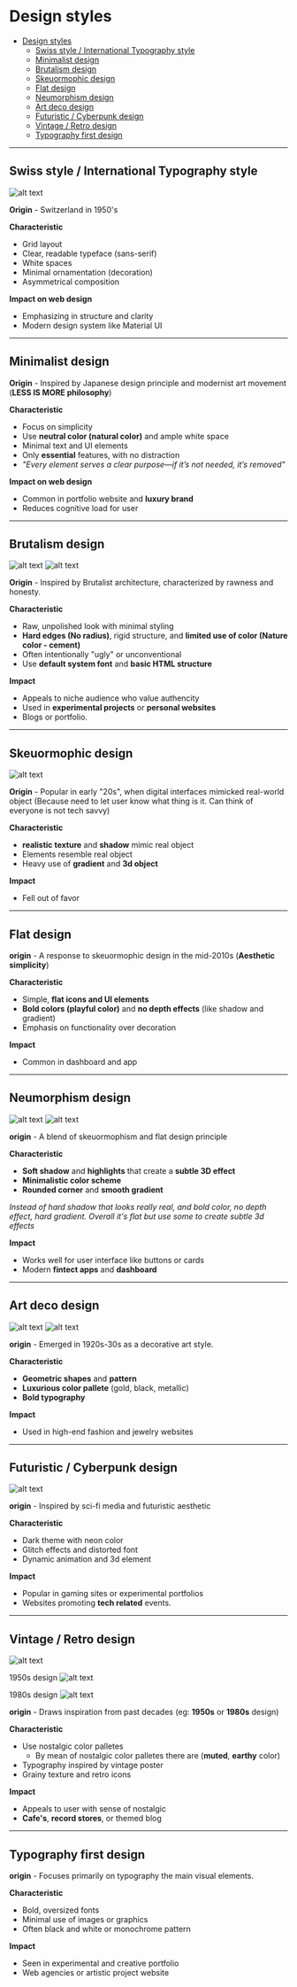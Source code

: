 # Design styles
- [Design styles](#design-styles)
  - [Swiss style / International Typography style](#swiss-style--international-typography-style)
  - [Minimalist design](#minimalist-design)
  - [Brutalism design](#brutalism-design)
  - [Skeuormophic design](#skeuormophic-design)
  - [Flat design](#flat-design)
  - [Neumorphism design](#neumorphism-design)
  - [Art deco design](#art-deco-design)
  - [Futuristic / Cyberpunk design](#futuristic--cyberpunk-design)
  - [Vintage / Retro design](#vintage--retro-design)
  - [Typography first design](#typography-first-design)

---

## Swiss style / International Typography style
![alt text](assets/image.png)

**Origin** - Switzerland in 1950's

**Characteristic**
- Grid layout
- Clear, readable typeface (sans-serif)
- White spaces
- Minimal ornamentation (decoration)
- Asymmetrical composition

**Impact on web design**
- Emphasizing in structure and clarity
- Modern design system like Material UI

---

## Minimalist design

**Origin** - Inspired by Japanese design principle and modernist art movement (**LESS IS MORE philosophy**)

**Characteristic**
- Focus on simplicity
- Use **neutral color (natural color)** and ample white space
- Minimal text and UI elements
- Only **essential** features, with no distraction
- *"Every element serves a clear purpose—if it’s not needed, it’s removed"*

**Impact on web design**
- Common in portfolio website and **luxury brand**
- Reduces cognitive load for user

---

## Brutalism design

![alt text](assets/image-1.png)
![alt text](assets/image-2.png)

**Origin** - Inspired by Brutalist architecture, characterized by rawness and honesty.

**Characteristic**
- Raw, unpolished look with minimal styling
- **Hard edges (No radius)**, rigid structure, and **limited use of color (Nature color - cement)**
- Often intentionally "ugly" or unconventional
- Use **default system font** and **basic HTML structure**

**Impact**
- Appeals to niche audience who value authencity
- Used in **experimental projects** or **personal websites**
- Blogs or portfolio.

---

## Skeuormophic design

![alt text](assets/image-3.png)

**Origin** - Popular in early "20s", when digital interfaces mimicked real-world object (Because need to let user know what thing is it. Can think of everyone is not tech savvy)

**Characteristic**
- **realistic texture** and **shadow** mimic real object
- Elements resemble real object
- Heavy use of **gradient** and **3d object**

**Impact**
- Fell out of favor

---

## Flat design

**origin** - A response to skeuormophic design in the mid-2010s (**Aesthetic simplicity**)

**Characteristic**
- Simple, **flat icons and UI elements**
- **Bold colors (playful color)** and **no depth effects** (like shadow and gradient)
- Emphasis on functionality over decoration

**Impact**
- Common in dashboard and app


---

## Neumorphism design

![alt text](assets/image-5.png)
![alt text](assets/image-4.png)

**origin** - A blend of skeuormophism and flat design principle

**Characteristic**
- **Soft shadow** and **highlights** that create a **subtle 3D effect**
- **Minimalistic color scheme**
- **Rounded corner** and **smooth gradient**

*Instead of hard shadow that looks really real, and bold color, no depth effect, hard gradient. Overall it's flat but use some to create subtle 3d effects*

**Impact**
- Works well for user interface like buttons or cards
- Modern **fintect apps** and **dashboard**

---

## Art deco design

![alt text](assets/image-6.png)
![alt text](assets/image-7.png)

**origin** - Emerged in 1920s-30s as a decorative art style.

**Characteristic**
- **Geometric shapes** and **pattern**
- **Luxurious color pallete** (gold, black, metallic)
- **Bold typography**

**Impact**
- Used in high-end fashion and jewelry websites

---

## Futuristic / Cyberpunk design

![alt text](assets/image-8.png)

**origin** - Inspired by sci-fi media and futuristic aesthetic

**Characteristic**
- Dark theme with neon color
- Glitch effects and distorted font
- Dynamic animation and 3d element

**Impact**
- Popular in gaming sites or experimental portfolios
- Websites promoting **tech related** events.

---

## Vintage / Retro design

![alt text](assets/image-11.png)

1950s design
![alt text](assets/image-9.png)

1980s design
![alt text](assets/image-10.png)

**origin** - Draws inspiration from past decades (eg: **1950s** or **1980s** design)

**Characteristic**
- Use nostalgic color palletes
  - By mean of nostalgic color palletes there are (**muted**, **earthy** color)
- Typography inspired by vintage poster
- Grainy texture and retro icons

**Impact**
- Appeals to user with sense of nostalgic
- **Cafe's**, **record stores**, or themed blog

---

## Typography first design

**origin** - Focuses primarily on typography the main visual elements.

**Characteristic**
- Bold, oversized fonts
- Minimal use of images or graphics
- Often black and white or monochrome pattern

**Impact**
- Seen in experimental and creative portfolio
- Web agencies or artistic project website
